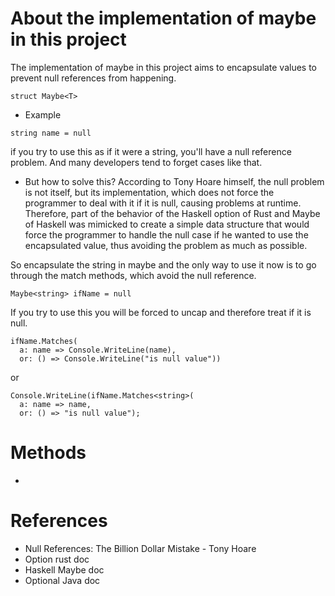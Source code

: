 # About the implementation of maybe in this project 

The implementation of maybe in this project aims to encapsulate values to prevent null references from happening.

`struct Maybe<T>`

* Example

```string name = null``` 

if you try to use this as if it were a string, you'll have a null reference problem. And many developers tend to forget cases like that.
* But how to solve this? 
According to Tony Hoare himself, the null problem is not itself, but its implementation, which does not force the programmer to deal with it if it is null, causing problems at runtime. Therefore, part of the behavior of the Haskell option of Rust and Maybe of Haskell was mimicked to create a simple data structure that would force the programmer to handle the null case if he wanted to use the encapsulated value, thus avoiding the problem as much as possible.

So encapsulate the string in maybe and the only way to use it now is to go through the match methods, which avoid the null reference.

```Maybe<string> ifName = null```

If you try to use this you will be forced to uncap and therefore treat if it is null.

```
ifName.Matches(
  a: name => Console.WriteLine(name), 
  or: () => Console.WriteLine("is null value"))
```
or
```
Console.WriteLine(ifName.Matches<string>(
  a: name => name, 
  or: () => "is null value");
```

# Methods
* 
  
# References 
- Null References: The Billion Dollar Mistake - Tony Hoare
- Option rust doc
- Haskell Maybe doc
- Optional Java doc
